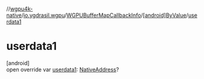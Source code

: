 //[wgpu4k-native](../../../../index.md)/[io.ygdrasil.wgpu](../../index.md)/[WGPUBufferMapCallbackInfo](../index.md)/[[android]ByValue](index.md)/[userdata1](userdata1.md)

# userdata1

[android]\
open override var [userdata1](userdata1.md): [NativeAddress](../../../ffi/-native-address/index.md)?